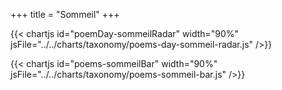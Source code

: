 +++
title = "Sommeil"
+++

{{< chartjs id="poemDay-sommeilRadar" width="90%" jsFile="../../charts/taxonomy/poems-day-sommeil-radar.js" />}}

{{< chartjs id="poems-sommeilBar" width="90%" jsFile="../../charts/taxonomy/poems-sommeil-bar.js" />}}